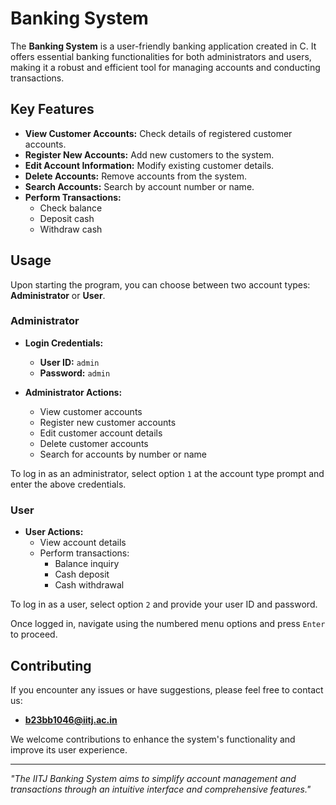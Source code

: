 # Banking System

The **Banking System** is a user-friendly banking application created in C. It offers essential banking functionalities for both administrators and users, making it a robust and efficient tool for managing accounts and conducting transactions.

## Key Features
- **View Customer Accounts:** Check details of registered customer accounts.
- **Register New Accounts:** Add new customers to the system.
- **Edit Account Information:** Modify existing customer details.
- **Delete Accounts:** Remove accounts from the system.
- **Search Accounts:** Search by account number or name.
- **Perform Transactions:**
  - Check balance
  - Deposit cash
  - Withdraw cash

## Usage
Upon starting the program, you can choose between two account types: **Administrator** or **User**.

### Administrator
- **Login Credentials:**
  - **User ID:** `admin`
  - **Password:** `admin`

- **Administrator Actions:**
  - View customer accounts
  - Register new customer accounts
  - Edit customer account details
  - Delete customer accounts
  - Search for accounts by number or name

To log in as an administrator, select option `1` at the account type prompt and enter the above credentials.

### User
- **User Actions:**
  - View account details
  - Perform transactions:
    - Balance inquiry
    - Cash deposit
    - Cash withdrawal

To log in as a user, select option `2` and provide your user ID and password.

Once logged in, navigate using the numbered menu options and press `Enter` to proceed.

## Contributing
If you encounter any issues or have suggestions, please feel free to contact us:
- **b23bb1046@iitj.ac.in**

We welcome contributions to enhance the system's functionality and improve its user experience.

---
*"The IITJ Banking System aims to simplify account management and transactions through an intuitive interface and comprehensive features."*

